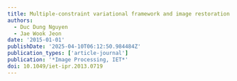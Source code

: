 ```yaml
---
title: Multiple-constraint variational framework and image restoration problems
authors:
  - Duc Dung Nguyen
  - Jae Wook Jeon
date: '2015-01-01'
publishDate: '2025-04-10T06:12:50.984484Z'
publication_types: ['article-journal']
publication: '*Image Processing, IET*'
doi: 10.1049/iet-ipr.2013.0719
---
```

